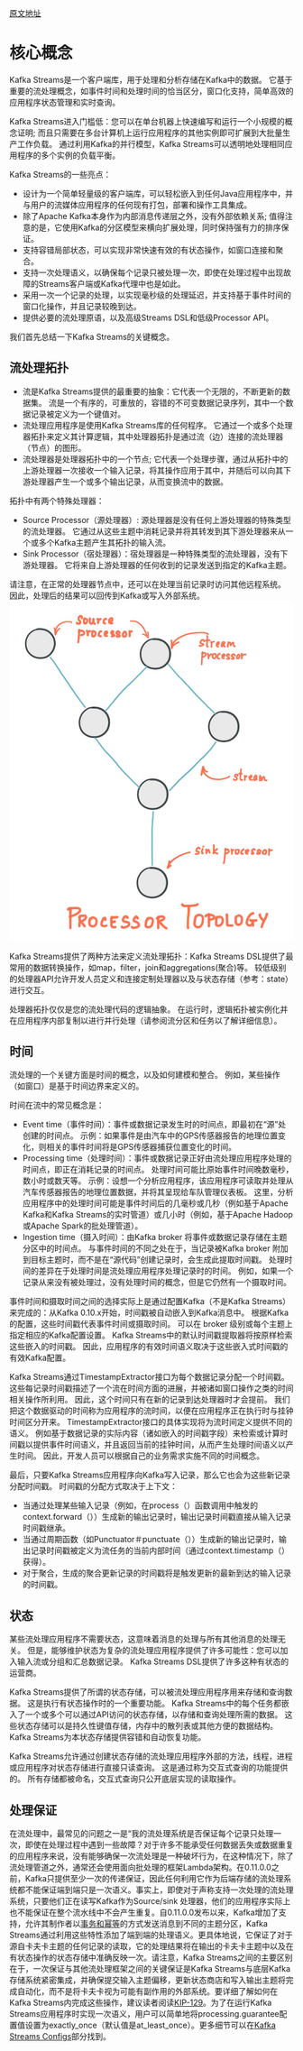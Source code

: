 [原文地址](https://kafka.apache.org/10/documentation/streams/core-concepts)
# 核心概念
Kafka Streams是一个客户端库，用于处理和分析存储在Kafka中的数据。 它基于重要的流处理概念，如事件时间和处理时间的恰当区分，窗口化支持，简单高效的应用程序状态管理和实时查询。

Kafka Streams进入门槛低：您可以在单台机器上快速编写和运行一个小规模的概念证明; 而且只需要在多台计算机上运行应用程序的其他实例即可扩展到大批量生产工作负载。 通过利用Kafka的并行模型，Kafka Streams可以透明地处理相同应用程序的多个实例的负载平衡。

Kafka Streams的一些亮点：
- 设计为一个简单轻量级的客户端库，可以轻松嵌入到任何Java应用程序中，并与用户的流媒体应用程序的任何现有打包，部署和操作工具集成。
- 除了Apache Kafka本身作为内部消息传递层之外，没有外部依赖关系; 值得注意的是，它使用Kafka的分区模型来横向扩展处理，同时保持强有力的排序保证。
- 支持容错局部状态，可以实现非常快速有效的有状态操作，如窗口连接和聚合。
- 支持一次处理语义，以确保每个记录只被处理一次，即使在处理过程中出现故障的Streams客户端或Kafka代理中也是如此。
- 采用一次一个记录的处理，以实现毫秒级的处理延迟，并支持基于事件时间的窗口化操作，并且记录较晚到达。
- 提供必要的流处理原语，以及高级Streams DSL和低级Processor API。

我们首先总结一下Kafka Streams的关键概念。

## 流处理拓扑
- 流是Kafka Streams提供的最重要的抽象：它代表一个无限的，不断更新的数据集。 流是一个有序的，可重放的，容错的不可变数据记录序列，其中一个数据记录被定义为一个键值对。
- 流处理应用程序是使用Kafka Streams库的任何程序。 它通过一个或多个处理器拓扑来定义其计算逻辑，其中处理器拓扑是通过流（边）连接的流处理器（节点）的图形。
- 流处理器是处理器拓扑中的一个节点; 它代表一个处理步骤，通过从拓扑中的上游处理器一次接收一个输入记录，将其操作应用于其中，并随后可以向其下游处理器产生一个或多个输出记录，从而变换流中的数据。

拓扑中有两个特殊处理器：
- Source Processor（源处理器）: 源处理器是没有任何上游处理器的特殊类型的流处理器。 它通过从这些主题中消耗记录并将其转发到其下游处理器来从一个或多个Kafka主题产生其拓扑的输入流。
- Sink Processor（宿处理器）：宿处理器是一种特殊类型的流处理器，没有下游处理器。 它将来自上游处理器的任何收到的记录发送到指定的Kafka主题。

请注意，在正常的处理器节点中，还可以在处理当前记录时访问其他远程系统。 因此，处理后的结果可以回传到Kafka或写入外部系统。
![streams-architecture-topology](streams-architecture-topology.jpg)

Kafka Streams提供了两种方法来定义流处理拓扑：Kafka Streams DSL提供了最常用的数据转换操作，如map，filter，join和aggregations(聚合)等。 较低级别的处理器API允许开发人员定义和连接定制处理器以及与状态存储（参考：state）进行交互。

处理器拓扑仅仅是您的流处理代码的逻辑抽象。 在运行时，逻辑拓扑被实例化并在应用程序内部复制以进行并行处理（请参阅流分区和任务以了解详细信息）。

## 时间
流处理的一个关键方面是时间的概念，以及如何建模和整合。 例如，某些操作（如窗口）是基于时间边界来定义的。

时间在流中的常见概念是：
- Event time（事件时间）：事件或数据记录发生时的时间点，即最初在“源”处创建的时间点。 示例：如果事件是由汽车中的GPS传感器报告的地理位置变化，则相关的事件时间将是GPS传感器捕获位置变化的时间。
- Processing time（处理时间）：事件或数据记录正好由流处理应用程序处理的时间点，即正在消耗记录的时间点。 处理时间可能比原始事件时间晚数毫秒，数小时或数天等。 示例：设想一个分析应用程序，该应用程序可读取并处理从汽车传感器报告的地理位置数据，并将其呈现给车队管理仪表板。 这里，分析应用程序中的处理时间可能是事件时间后的几毫秒或几秒（例如基于Apache Kafka和Kafka Streams的实时管道）或几小时（例如，基于Apache Hadoop或Apache Spark的批处理管道）。
- Ingestion time（摄入时间）：由Kafka broker 将事件或数据记录存储在主题分区中的时间点。 与事件时间的不同之处在于，当记录被Kafka broker 附加到目标主题时，而不是在“源代码”创建记录时，会生成此提取时间戳。 处理时间的差异在于处理时间是流处理应用程序处理记录时的时间。 例如，如果一个记录从来没有被处理过，没有处理时间的概念，但是它仍然有一个摄取时间。

事件时间和摄取时间之间的选择实际上是通过配置Kafka（不是Kafka Streams）来完成的：从Kafka 0.10.x开始，时间戳被自动嵌入到Kafka消息中。 根据Kafka的配置，这些时间戳代表事件时间或摄取时间。 可以在 broker 级别或每个主题上指定相应的Kafka配置设置。 Kafka Streams中的默认时间戳提取器将按原样检索这些嵌入的时间戳。 因此，应用程序的有效时间语义取决于这些嵌入式时间戳的有效Kafka配置。

Kafka Streams通过TimestampExtractor接口为每个数据记录分配一个时间戳。 这些每记录时间戳描述了一个流在时间方面的进展，并被诸如窗口操作之类的时间相关操作所利用。 因此，这个时间只有在新的记录到达处理器时才会提前。 我们把这个数据驱动的时间称为应用程序的流时间，以便在应用程序正在执行时与挂钟时间区分开来。 TimestampExtractor接口的具体实现将为流时间定义提供不同的语义。 例如基于数据记录的实际内容（诸如嵌入的时间戳字段）来检索或计算时间戳以提供事件时间语义，并且返回当前的挂钟时间，从而产生处理时间语义以产生时间。 因此，开发人员可以根据自己的业务需求实施不同的时间概念。

最后，只要Kafka Streams应用程序向Kafka写入记录，那么它也会为这些新记录分配时间戳。 时间戳的分配方式取决于上下文：
- 当通过处理某些输入记录（例如，在process（）函数调用中触发的context.forward（））生成新的输出记录时，输出记录时间戳直接从输入记录时间戳继承。
- 当通过周期函数（如Punctuator＃punctuate（））生成新的输出记录时，输出记录时间戳被定义为流任务的当前内部时间（通过context.timestamp（）获得）。
- 对于聚合，生成的聚合更新记录的时间戳将是触发更新的最新到达的输入记录的时间戳。

## 状态
某些流处理应用程序不需要状态，这意味着消息的处理与所有其他消息的处理无关。 但是，能够维护状态为复杂的流处理应用程序提供了许多可能性：您可以加入输入流或分组和汇总数据记录。 Kafka Streams DSL提供了许多这种有状态的运营商。

Kafka Streams提供了所谓的状态存储，可以被流处理应用程序用来存储和查询数据。 这是执行有状态操作时的一个重要功能。 Kafka Streams中的每个任务都嵌入了一个或多个可以通过API访问的状态存储，以存储和查询处理所需的数据。 这些状态存储可以是持久性键值存储，内存中的散列表或其他方便的数据结构。 Kafka Streams为本状态存储提供容错和自动恢复功能。

Kafka Streams允许通过创建状态存储的流处理应用程序外部的方法，线程，进程或应用程序对状态存储进行直接只读查询。 这是通过称为交互式查询的功能提供的。 所有存储都被命名，交互式查询只公开底层实现的读取操作。

## 处理保证

在流处理中，最常见的问题之一是“我的流处理系统是否保证每个记录只处理一次，即使在处理过程中遇到一些故障？对于许多不能承受任何数据丢失或数据重复的应用程序来说，没有能够确保一次流处理是一种破坏行为，在这种情况下，除了流处理管道之外，通常还会使用面向批处理的框架Lambda架构。在0.11.0.0之前，Kafka只提供至少一次的传递保证，因此任何利用它作为后端存储的流处理系统都不能保证端到端只是一次语义。事实上，即使对于声称支持一次处理的流处理系统，只要他们正在读写Kafka作为Source/sink 处理器，他们的应用程序实际上也不能保证在整个流水线中不会产生重复。自0.11.0.0发布以来，Kafka增加了支持，允许其制作者以[事务和幂等](https://kafka.apache.org/documentation/#semantics)的方式发送消息到不同的主题分区，Kafka Streams通过利用这些特性添加了端到端的处理语义。更具体地说，它保证了对于源自卡夫卡主题的任何记录的读取，它的处理结果将在输出的卡夫卡主题中以及在有状态操作的状态存储中准确反映一次。请注意，Kafka Streams之间的主要区别在于，一次保证与其他流处理框架之间的关键保证是Kafka Streams与底层Kafka存储系统紧密集成，并确保提交输入主题偏移，更新状态商店和写入输出主题将完成自动化，而不是将卡夫卡视为可能有副作用的外部系统。要详细了解如何在Kafka Streams内完成这些操作，建议读者阅读[KIP-129](https://cwiki.apache.org/confluence/display/KAFKA/KIP-129%3A+Streams+Exactly-Once+Semantics)。为了在运行Kafka Streams应用程序时实现一次语义，用户可以简单地将processing.guarantee配置值设置为exactly_once（默认值是at_least_once）。更多细节可以在[Kafka Streams Configs](https://kafka.apache.org/10/documentation#streamsconfigs)部分找到。

